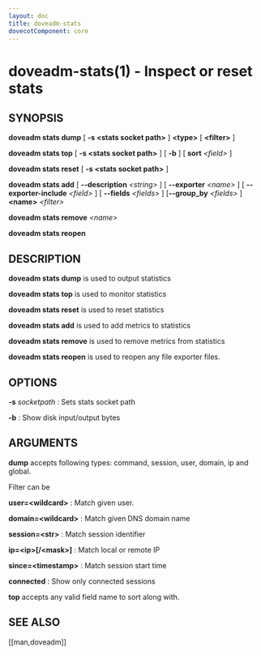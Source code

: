 ```yaml
---
layout: doc
title: doveadm-stats
dovecotComponent: core
---
```


# doveadm-stats(1) - Inspect or reset stats

## SYNOPSIS

**doveadm stats dump** [ **-s \<stats socket path\>** ] **\<type\>** [ **\<filter\>** ]

**doveadm stats top** [ **-s \<stats socket path\>** ] [ **-b** ] [ **sort** *\<field\>* ]

**doveadm stats reset** [ **-s \<stats socket path\>** ]

**doveadm stats add** [ **-\-description** *\<string\>* ] [ **-\-exporter** *\<name\>* ] [ **-\-exporter-include** *\<field\>* ] [ **-\-fields** *\<fields\>* ] [**-\-group_by** *\<fields\>* ] **\<name\>** *\<filter\>*

**doveadm stats remove** *\<name\>*

**doveadm stats reopen**

## DESCRIPTION

**doveadm stats dump** is used to output statistics

**doveadm stats top** is used to monitor statistics

**doveadm stats reset** is used to reset statistics

**doveadm stats add** is used to add metrics to statistics

**doveadm stats remove** is used to remove metrics from statistics

**doveadm stats reopen** is used to reopen any file exporter files.

## OPTIONS

**-s** *socketpath*
:   Sets stats socket path

**-b**
:   Show disk input/output bytes

## ARGUMENTS

**dump** accepts following types: command, session, user, domain, ip and
global.

Filter can be

**user=\<wildcard\>**
:   Match given user.

**domain=\<wildcard\>**
:   Match given DNS domain name

**session=\<str\>**
:   Match session identifier

**ip=\<ip\>[/\<mask\>]**
:   Match local or remote IP

**since=\<timestamp\>**
:   Match session start time

**connected**
:   Show only connected sessions

**top** accepts any valid field name to sort along with.

<!-- @include: reporting-bugs.inc -->

## SEE ALSO

[[man,doveadm]]
